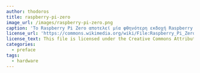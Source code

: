 ```yaml
---
author: thodoros
title: raspberry-pi-zero
image_url: /images/raspberry-pi-zero.png
caption: 'Το Raspberry Pi Zero αποτελεί μία φθηνότερη εκδοχή Raspberry με μικρότερο μέγεθος και μειωμένες δυνατότητες I/O.'
license_url: 'https://commons.wikimedia.org/wiki/File:Raspberry_Pi_Zero_(23317548275).png'
license_text: This file is licensed under the Creative Commons Attribution-Share Alike 2.0 Generic license.
categories:
  - preface
tags:
  - hardware
---
```


